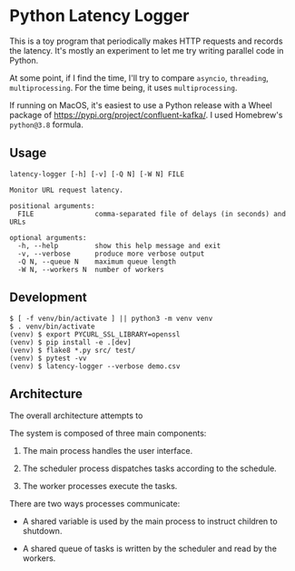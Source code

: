 Python Latency Logger
=====================

This is a toy program that periodically makes HTTP requests and records
the latency. It's mostly an experiment to let me try writing parallel
code in Python.

At some point, if I find the time, I'll try to compare `asyncio`,
`threading`, `multiprocessing`. For the time being, it uses
`multiprocessing`.

If running on MacOS, it's easiest to use a Python release with a Wheel
package of https://pypi.org/project/confluent-kafka/. I used Homebrew's
`python@3.8` formula.

Usage
-----

```
latency-logger [-h] [-v] [-Q N] [-W N] FILE

Monitor URL request latency.

positional arguments:
  FILE               comma-separated file of delays (in seconds) and URLs

optional arguments:
  -h, --help         show this help message and exit
  -v, --verbose      produce more verbose output
  -Q N, --queue N    maximum queue length
  -W N, --workers N  number of workers
```

Development
-----------

```
$ [ -f venv/bin/activate ] || python3 -m venv venv
$ . venv/bin/activate
(venv) $ export PYCURL_SSL_LIBRARY=openssl
(venv) $ pip install -e .[dev]
(venv) $ flake8 *.py src/ test/
(venv) $ pytest -vv
(venv) $ latency-logger --verbose demo.csv
```

Architecture
------------

The overall architecture attempts to 

The system is composed of three main components:

1. The main process handles the user interface.

2. The scheduler process dispatches tasks according to the schedule.

3. The worker processes execute the tasks.

There are two ways processes communicate:

- A shared variable is used by the main process to instruct children to
  shutdown.

- A shared queue of tasks is written by the scheduler and read by the
  workers.
